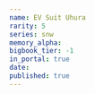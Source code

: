 ```yaml
---
name: EV Suit Uhura
rarity: 5
series: snw
memory_alpha:
bigbook_tier: -1
in_portal: true
date:
published: true
---
```



